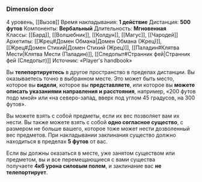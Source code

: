### Dimension door

4 уровень, [[Вызов]]
Время накладывания: **1 действие**
Дистанция: **500 футов**
Компоненты: **Вербальный**
Длительность: **Мгновенная**
Классы: [[Бард]], [[Волшебник]], [[Колдун]], [[Магус]], [[Чародей]]
Архетипы: [[Жрец#Домен Обмана|Домен Обмана (Жрец)]], [[Жрец#Домен Стихий|Домен Стихий (Жрец)]], [[Паладин#Клятва Мести|Клятва Мести (Паладин)]], [[Следопыт#Странник фей|Странник фей (Следопыт)]]
Источник: «Player's handbook»

Вы **телепортируетесь** в другое пространство в пределах дистанции. Вы оказываетесь точно в выбранном месте. Это может быть место, которое вы **видели**, которое вы **представляете**, или которое вы **можете описать указаниями направления и расстояния**, например, «200 футов подо мной» или «на северо-запад, вверх под углом 45 градусов, на 300 футов».

Вы можете взять с собой предметы, если их вес позволяет вам их нести. Вы также можете взять с собой **одно согласное существо**, с размером не больше вашего, которое тоже может нести дозволенный вес предметов. При накладывании заклинания существо должно находиться в пределах **5 футов** от вас.

Если вы должны оказаться в месте, уже занятом существом или предметом, вы и все перемещающиеся с вами существа получаете **4к6 урона силовым полем**, и заклинание вас **не телепортирует**.